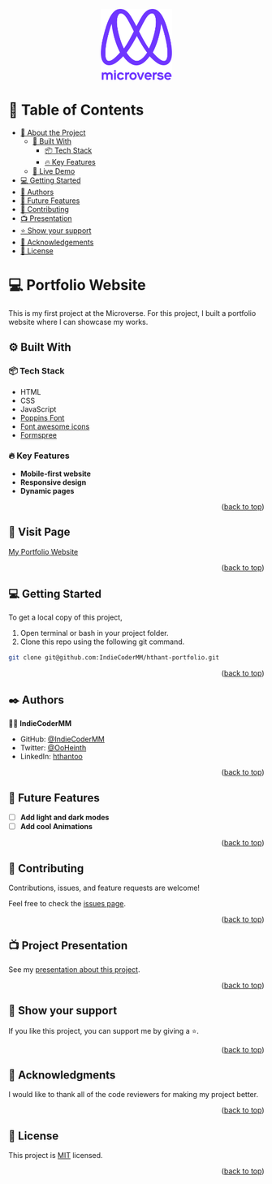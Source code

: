 <!-- ![](https://img.shields.io/badge/Microverse-blueviolet) -->

<a name="readme-top"></a>

<div align="center">

  <img src="img/microverseLogo.png" alt="logo" width="140"  height="auto" />
  <br/>
</div>

<!-- TABLE OF CONTENTS -->

# 📗 Table of Contents

- [📖 About the Project](#about-project)
  - [🔨 Built With](#built-with)
    - [📦 Tech Stack](#tech-stack)
    - [🔥 Key Features](#key-features)
  - [🚀 Live Demo](#live-demo)
- [💻 Getting Started](#getting-started)
- [👥 Authors](#authors)
- [🔭 Future Features](#future-features)
- [🤝 Contributing](#contributing)
- [📺 Presentation](#presentation)
- [⭐️ Show your support](#support)
- [🙏 Acknowledgements](#acknowledgements)
- [📝 License](#license)

# :computer: Portfolio Website <a name="about-project"></a>

This is my first project at the Microverse. For this project, I built a portfolio website where I can showcase my works.

## :gear: Built With <a name="built-with"></a>

### 📦 Tech Stack <a name="tech-stack"></a>

- HTML
- CSS
- JavaScript
- [Poppins Font](https://fonts.google.com/specimen/Poppins)
- [Font awesome icons](https://fontawesome.com/)
- [Formspree](https://formspree.io/)

### 🔥 Key Features <a name="key-features"></a>

- **Mobile-first website**
- **Responsive design**
- **Dynamic pages**

<p align="right">(<a href="#readme-top">back to top</a>)</p>

## :rocket: Visit Page <a name="live-demo"></a>

[My Portfolio Website](https://indiecodermm.github.io/hthant-portfolio/)

<p align="right">(<a href="#readme-top">back to top</a>)</p>

## 💻 Getting Started <a name="getting-started"></a>

To get a local copy of this project,

1. Open terminal or bash in your project folder.
2. Clone this repo using the following git command.

```bash
git clone git@github.com:IndieCoderMM/hthant-portfolio.git
```

<p align="right">(<a href="#readme-top">back to top</a>)</p>

## :black_nib: Authors <a name="authors"></a>

:man_astronaut: **IndieCoderMM**

- GitHub: [@IndieCoderMM](https://github.com/IndieCoderMM)
- Twitter: [@OoHeinth](https://twitter.com/OoHeinth)
- LinkedIn: [hthantoo](https://www.linkedin.com/in/hthantoo)

<p align="right">(<a href="#readme-top">back to top</a>)</p>

## 🔭 Future Features <a name="future-features"></a>

- [ ] **Add light and dark modes**
- [ ] **Add cool Animations**

<p align="right">(<a href="#readme-top">back to top</a>)</p>

## :handshake: Contributing <a name="contributing"></a>

Contributions, issues, and feature requests are welcome!

Feel free to check the [issues page](https://github.com/IndieCoderMM/hthant-portfolio/issues).

<p align="right">(<a href="#readme-top">back to top</a>)</p>

## :tv: Project Presentation <a name="presentation"></a>

See my [presentation about this project](https://www.loom.com/share/7d8ed677a4ec45b5b7feda308c3c9a44).

<p align="right">(<a href="#readme-top">back to top</a>)</p>

## :star_struck: Show your support <a name="support"></a>

If you like this project, you can support me by giving a ⭐.

<p align="right">(<a href="#readme-top">back to top</a>)</p>

## 🙏 Acknowledgments <a name="acknowledgements"></a>

I would like to thank all of the code reviewers for making my project better.

<p align="right">(<a href="#readme-top">back to top</a>)</p>

## :scroll: License <a name="license"></a>

This project is [MIT](./MIT.md) licensed.

<p align="right">(<a href="#readme-top">back to top</a>)</p>

